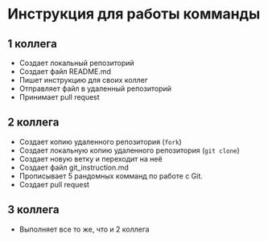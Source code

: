 # Инструкция для работы комманды

## 1 коллега

* Создает локальный репозиторий
* Создает файл README.md
* Пишет инструкцию для своих коллег
* Отправляет файл в удаленный репозиторий
* Принимает pull request

## 2 коллега

* Создает копию удаленного репозитория (`fork`)
* Создает локальную копию удаленного репозитория (`git clone`)
* Создает новую ветку и переходит на неё
* Создает файл git_instruction.md
* Прописывает 5 рандомных комманд по работе с Git.
* Создает pull request

## 3 коллега

* Выполняет все то же, что и 2 коллега